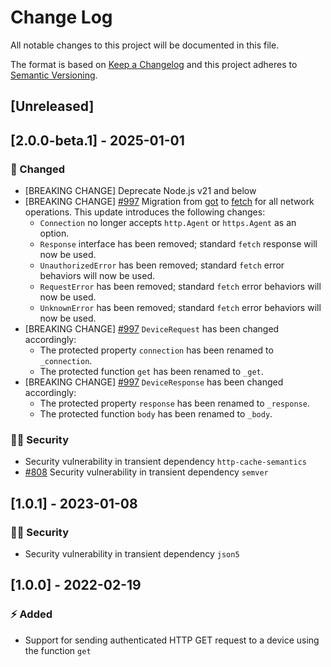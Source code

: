 # Change Log

All notable changes to this project will be documented in this file.

The format is based on [Keep a Changelog](http://keepachangelog.com/) and this project adheres to [Semantic Versioning](http://semver.org/).

## [Unreleased]

## [2.0.0-beta.1] - 2025-01-01

### :syringe: Changed

- [BREAKING CHANGE] Deprecate Node.js v21 and below
- [BREAKING CHANGE] [#997](https://github.com/FantasticFiasco/axis-js/pull/997) Migration from [got](https://github.com/sindresorhus/got) to [fetch](https://developer.mozilla.org/en-US/docs/Web/API/Window/fetch) for all network operations. This update introduces the following changes:
  - `Connection` no longer accepts `http.Agent` or `https.Agent` as an option.
  - `Response` interface has been removed; standard `fetch` response will now be used.
  - `UnauthorizedError` has been removed; standard `fetch` error behaviors will now be used.
  - `RequestError` has been removed; standard `fetch` error behaviors will now be used.
  - `UnknownError` has been removed; standard `fetch` error behaviors will now be used.
- [BREAKING CHANGE] [#997](https://github.com/FantasticFiasco/axis-js/pull/997) `DeviceRequest` has been changed accordingly:
  - The protected property `connection` has been renamed to `_connection`.
  - The protected function `get` has been renamed to `_get`.
- [BREAKING CHANGE] [#997](https://github.com/FantasticFiasco/axis-js/pull/997) `DeviceResponse` has been changed accordingly:
  - The protected property `response` has been renamed to `_response`.
  - The protected function `body` has been renamed to `_body`.

### :policeman: Security

- Security vulnerability in transient dependency `http-cache-semantics`
- [#808](https://github.com/FantasticFiasco/axis-js/pull/808) Security vulnerability in transient dependency `semver`

## [1.0.1] - 2023-01-08

### :policeman: Security

- Security vulnerability in transient dependency `json5`

## [1.0.0] - 2022-02-19

### :zap: Added

- Support for sending authenticated HTTP GET request to a device using the function `get`
